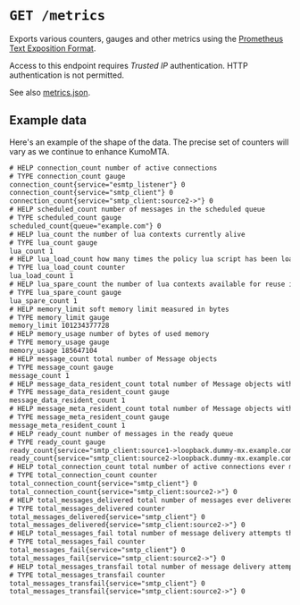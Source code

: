 # `GET /metrics`

Exports various counters, gauges and other metrics using the [Prometheus Text
Exposition
Format](https://prometheus.io/docs/instrumenting/exposition_formats/).

Access to this endpoint requires *Trusted IP* authentication. HTTP
authentication is not permitted.

See also [metrics.json](metrics.json.md).

## Example data

Here's an example of the shape of the data. The precise set of counters
will vary as we continue to enhance KumoMTA.

```txt
# HELP connection_count number of active connections
# TYPE connection_count gauge
connection_count{service="esmtp_listener"} 0
connection_count{service="smtp_client"} 0
connection_count{service="smtp_client:source2->"} 0
# HELP scheduled_count number of messages in the scheduled queue
# TYPE scheduled_count gauge
scheduled_count{queue="example.com"} 0
# HELP lua_count the number of lua contexts currently alive
# TYPE lua_count gauge
lua_count 1
# HELP lua_load_count how many times the policy lua script has been loaded into a new context
# TYPE lua_load_count counter
lua_load_count 1
# HELP lua_spare_count the number of lua contexts available for reuse in the pool
# TYPE lua_spare_count gauge
lua_spare_count 1
# HELP memory_limit soft memory limit measured in bytes
# TYPE memory_limit gauge
memory_limit 101234377728
# HELP memory_usage number of bytes of used memory
# TYPE memory_usage gauge
memory_usage 185647104
# HELP message_count total number of Message objects
# TYPE message_count gauge
message_count 1
# HELP message_data_resident_count total number of Message objects with body data loaded
# TYPE message_data_resident_count gauge
message_data_resident_count 1
# HELP message_meta_resident_count total number of Message objects with metadata loaded
# TYPE message_meta_resident_count gauge
message_meta_resident_count 1
# HELP ready_count number of messages in the ready queue
# TYPE ready_count gauge
ready_count{service="smtp_client:source1->loopback.dummy-mx.example.com"} 0
ready_count{service="smtp_client:source2->loopback.dummy-mx.example.com"} 0
# HELP total_connection_count total number of active connections ever made
# TYPE total_connection_count counter
total_connection_count{service="smtp_client"} 0
total_connection_count{service="smtp_client:source2->"} 0
# HELP total_messages_delivered total number of messages ever delivered
# TYPE total_messages_delivered counter
total_messages_delivered{service="smtp_client"} 0
total_messages_delivered{service="smtp_client:source2->"} 0
# HELP total_messages_fail total number of message delivery attempts that permanently failed
# TYPE total_messages_fail counter
total_messages_fail{service="smtp_client"} 0
total_messages_fail{service="smtp_client:source2->"} 0
# HELP total_messages_transfail total number of message delivery attempts that transiently failed
# TYPE total_messages_transfail counter
total_messages_transfail{service="smtp_client"} 0
total_messages_transfail{service="smtp_client:source2->"} 0
```
